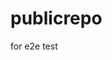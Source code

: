 # publicrepo
for e2e test






































































































































































































































































































































































































































































































































































































































































































































































































































































































































































































































































































































































































































































































































































































































































































































































































































































































































































































































































































































































































































































































































































































































































































































































































































































































































































































































































































































































































